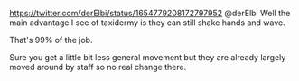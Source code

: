 https://twitter.com/derElbi/status/1654779208172797952 @derElbi Well the main advantage I see of taxidermy is they can still shake hands and wave.

That's 99% of the job.

Sure you get a little bit less general movement but they are already largely moved around by staff so no real change there.